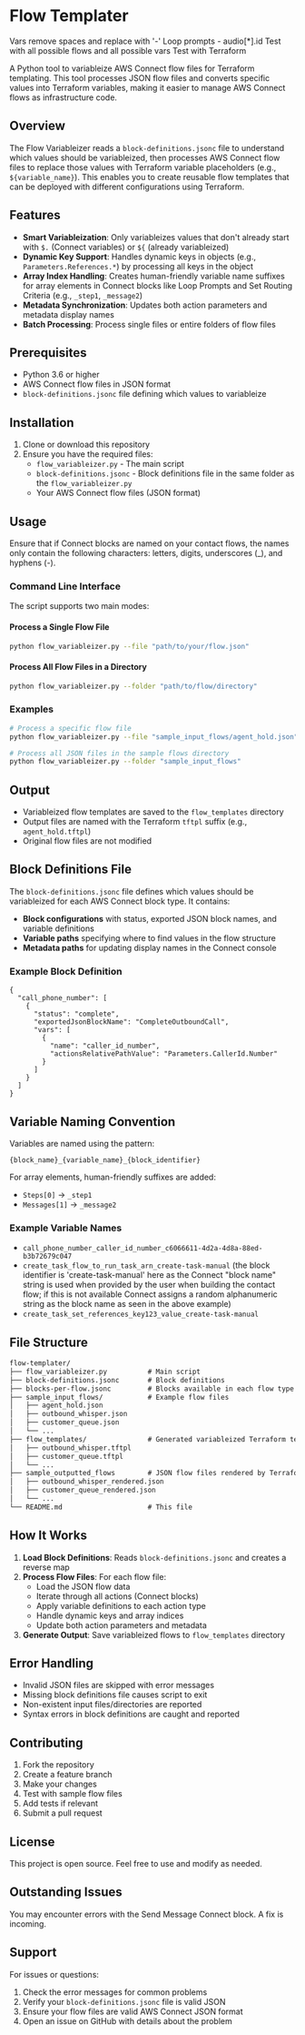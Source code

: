 
# Flow Templater

Vars remove spaces and replace with '-'
Loop prompts - audio[*].id
Test with all possible flows and all possible vars
Test with Terraform

A Python tool to variableize AWS Connect flow files for Terraform templating. This tool processes JSON flow files and converts specific values into Terraform variables, making it easier to manage AWS Connect flows as infrastructure code.

## Overview

The Flow Variableizer reads a `block-definitions.jsonc` file to understand which values should be variableized, then processes AWS Connect flow files to replace those values with Terraform variable placeholders (e.g., `${variable_name}`). This enables you to create reusable flow templates that can be deployed with different configurations using Terraform.

## Features

- **Smart Variableization**: Only variableizes values that don't already start with `$.` (Connect variables) or `${` (already variableized)
- **Dynamic Key Support**: Handles dynamic keys in objects (e.g., `Parameters.References.*`) by processing all keys in the object
- **Array Index Handling**: Creates human-friendly variable name suffixes for array elements in Connect blocks like Loop Prompts and Set Routing Criteria (e.g., `_step1`, `_message2`)
- **Metadata Synchronization**: Updates both action parameters and metadata display names
- **Batch Processing**: Process single files or entire folders of flow files

## Prerequisites

- Python 3.6 or higher
- AWS Connect flow files in JSON format
- `block-definitions.jsonc` file defining which values to variableize

## Installation

1. Clone or download this repository
2. Ensure you have the required files:
   - `flow_variableizer.py` - The main script
   - `block-definitions.jsonc` - Block definitions file in the same folder as the `flow_variableizer.py`
   - Your AWS Connect flow files (JSON format)

## Usage

Ensure that if Connect blocks are named on your contact flows, the names only contain the following characters: letters, digits, underscores (_), and hyphens (-).

### Command Line Interface

The script supports two main modes:

#### Process a Single Flow File

```bash
python flow_variableizer.py --file "path/to/your/flow.json"
```

#### Process All Flow Files in a Directory

```bash
python flow_variableizer.py --folder "path/to/flow/directory"
```

### Examples

```bash
# Process a specific flow file
python flow_variableizer.py --file "sample_input_flows/agent_hold.json"

# Process all JSON files in the sample flows directory
python flow_variableizer.py --folder "sample_input_flows"
```

## Output

- Variableized flow templates are saved to the `flow_templates` directory
- Output files are named with the Terraform `tftpl` suffix (e.g., `agent_hold.tftpl`)
- Original flow files are not modified

## Block Definitions File

The `block-definitions.jsonc` file defines which values should be variableized for each AWS Connect block type. It contains:

- **Block configurations** with status, exported JSON block names, and variable definitions
- **Variable paths** specifying where to find values in the flow structure
- **Metadata paths** for updating display names in the Connect console

### Example Block Definition

```jsonc
{
  "call_phone_number": [
    {
      "status": "complete",
      "exportedJsonBlockName": "CompleteOutboundCall",
      "vars": [
        {
          "name": "caller_id_number",
          "actionsRelativePathValue": "Parameters.CallerId.Number"
        }
      ]
    }
  ]
}
```

## Variable Naming Convention

Variables are named using the pattern:

`
{block_name}_{variable_name}_{block_identifier}
`

For array elements, human-friendly suffixes are added:

- `Steps[0]` → `_step1`
- `Messages[1]` → `_message2`

### Example Variable Names

- `call_phone_number_caller_id_number_c6066611-4d2a-4d8a-88ed-b3b72679c047`
- `create_task_flow_to_run_task_arn_create-task-manual` (the block identifier is 'create-task-manual' here as the Connect "block name" string is used when provided by the user when building the contact flow; if this is not available Connect assigns a random alphanumeric string as the block name as seen in the above example)
- `create_task_set_references_key123_value_create-task-manual`

## File Structure

```md
flow-templater/
├── flow_variableizer.py          # Main script
├── block-definitions.jsonc       # Block definitions
├── blocks-per-flow.jsonc         # Blocks available in each flow type
├── sample_input_flows/           # Example flow files
│   ├── agent_hold.json
│   ├── outbound_whisper.json
│   ├── customer_queue.json
│   └── ...
├── flow_templates/               # Generated variableized Terraform template files
│   ├── outbound_whisper.tftpl
│   ├── customer_queue.tftpl
│   └── ...
├── sample_outputted_flows        # JSON flow files rendered by Terraform using the variableized template
│   ├── outbound_whisper_rendered.json
│   ├── customer_queue_rendered.json
│   └── ...
└── README.md                     # This file
```

## How It Works

1. **Load Block Definitions**: Reads `block-definitions.jsonc` and creates a reverse map
2. **Process Flow Files**: For each flow file:
   - Load the JSON flow data
   - Iterate through all actions (Connect blocks)
   - Apply variable definitions to each action type
   - Handle dynamic keys and array indices
   - Update both action parameters and metadata
3. **Generate Output**: Save variableized flows to `flow_templates` directory

## Error Handling

- Invalid JSON files are skipped with error messages
- Missing block definitions file causes script to exit
- Non-existent input files/directories are reported
- Syntax errors in block definitions are caught and reported

## Contributing

1. Fork the repository
2. Create a feature branch
3. Make your changes
4. Test with sample flow files
5. Add tests if relevant
6. Submit a pull request

## License

This project is open source. Feel free to use and modify as needed.

## Outstanding Issues

You may encounter errors with the Send Message Connect block. A fix is incoming.

## Support

For issues or questions:

1. Check the error messages for common problems
2. Verify your `block-definitions.jsonc` file is valid JSON
3. Ensure your flow files are valid AWS Connect JSON format
4. Open an issue on GitHub with details about the problem
